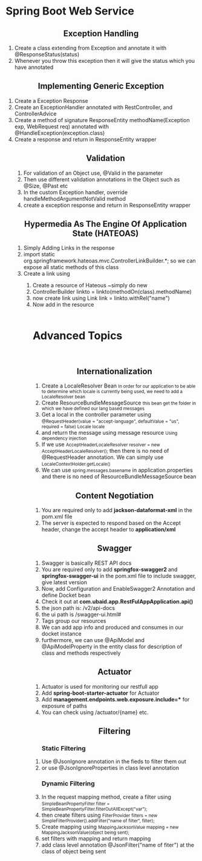 <h1>Spring Boot Web Service</h1>

<h2 align="center">Exception Handling</h2>
<ol>
    <li>Create a class extending from Exception and annotate it with @ResponseStatus(status)</li>
    <li>Whenever you throw this exception then it will give the status which you have annotated</li>
</ol>

<h2 align="center">Implementing Generic Exception</h2>
<ol>
    <li>Create a Exception Response</li>
    <li>Create an ExceptionHandler annotated with RestController, and ControllerAdvice </li>
    <li>Create a method of signature ResponseEntity<Object> methodName(Exception exp, WebRequest req) annotated with @HandleException(exception.class)</li>
    <li>Create a response and return in ResponseEntity wrapper</li>
</ol>

<h2 align="center">Validation</h2>
<ol>
    <li>For validation of an Object use, @Valid in the parameter</li>
    <li>Then use different validation annotations in the Object such as @Size, @Past etc</li>
    <li>In the custom Exception handler, override handleMethodArgumentNotValid method</li>
    <li>create a exception response and return in ResponseEntity wrapper</li>    
</ol>

<h2 align="center">Hypermedia As The Engine Of Application State (HATEOAS)</h2>
<ol>
    <li>Simply Adding Links in the response</li>
    <li>import static org.springframework.hateoas.mvc.ControllerLinkBuilder.*;
    so we can expose all static methods of this class</li>
    <li>Create a link using</li>
    <ol>
    	<li>Create a resource<Object> of Hateous ~simply do new</li>
    	<li>ControllerBuilder linkto = linkto(methodOn(class).methodName)</li>
    	<li>now create link using Link link = linkto.withRel("name")</li>
    	<li>Now add in the resource</li>
    </ol>
</ol>

<br>
<h1>Advanced Topics</h1>
<br>

<h2 align="center">Internationalization</h2>
<ol>
    <li>Create a LocaleResolver Bean <small>In order for our application to be able to determine which locale is currently being used, we need to add a LocaleResolver bean</small></li>
    <li>Create ResourceBundleMessageSource <small>this bean get the folder in which we have defined our lang based messages</small></li>
    <li>Get a local in the controller parameter using <small>@RequestHeader(value = "accept-language", defaultValue = "us", required = false) Locale locale</small></li>
    <li>and return the message using message resource <small>Using dependency injection</small></li>
    <li>If we use <small>AcceptHeaderLocaleResolver resolver = new AcceptHeaderLocaleResolver();
    </small> then there is no need of @RequestHeader annotation. We can simply use <small>LocaleContextHolder.getLocale()</small></li>
    <li>We can use <small>spring.messages.basename</small> in application.properties and there is no need of ResourceBundleMessageSource bean</li>
</ol>



<h2 align="center">Content Negotiation</h2>
<ol>
	<li>You are required only to add <strong>jackson-dataformat-xml</strong> in the pom.xml file</li>
	<li>The server is expected to respond based on the Accept header, change the accept header to <strong>application/xml</strong></li>	
</ol>

<h2 align="center">Swagger</h2>
<ol>
	<li>Swagger is basically REST API docs</li>
	<li>You are required only to add <strong>springfox-swagger2
	</strong> and <strong>springfox-swagger-ui</strong> in the pom.xml file to include swagger, give latest version</li>
	<li>Now, add Configuration and EnableSwagger2 Annotation and define Docket bean</li>	
	<li>Check it out at <strong>com.ubaid.app.RestFulAppApplication.api()</strong></li>
	<li>the json path is: /v2/api-docs</li>
	<li>the ui path is /swagger-ui.html#</li>
	<li>Tags group our resources</li>
	<li>We can add app info and produced and consumes in our docket instance</li>
	<li>furthermore, we can use @ApiModel and @ApiModelProperty in the entity class for description of class and methods respectively </li>	
</ol>

<h2 align="center">Actuator</h2>
<ol>
	<li>Actuator is used for monitoring our restfull app</li>
	<li>Add <strong>spring-boot-starter-actuator</strong> for Actuator</li>
	<li>Add <strong>management.endpoints.web.exposure.include=*</strong> for exposure of paths</li>
	<li>You can check using /actuator/{name} etc.</li>
</ol>


<h2 align="center">Filtering</h2>
<ol>
	<h3>Static Filtering</h3>
	<li>Use @JsonIgnore annotation in the fieds to filter them out</li>
	<li>or use @JsonIgnoreProperties in class level annotation</li>
	<h3>Dynamic Filtering</h3>
	<li>In the request mapping method, create a filter using <small>SimpleBeanPropertyFilter filter = SimpleBeanPropertyFilter.filterOutAllExcept("var");</small></li>
	<li>then create filters using <small>FilterProvider filters = new SimpleFilterProvider().addFilter("name of filter", filter);
	</small></li>
	<li>Create mapping using <small>MappingJacksonValue mapping = new MappingJacksonValue(object being sent);</small></li>
	<li>set filters with mapping and return mapping</li>
	<li>add class level annotation @JsonFilter("name of fiter") at the class of object being sent</li>
</ol>

